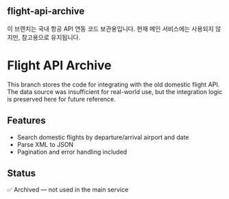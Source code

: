 ## flight-api-archive
이 브랜치는 국내 항공 API 연동 코드 보관용입니다. 현재 메인 서비스에는 사용되지 않지만, 참고용으로 유지됩니다.

# Flight API Archive

This branch stores the code for integrating with the old domestic flight API.  
The data source was insufficient for real-world use, but the integration logic is preserved here for future reference.

## Features
- Search domestic flights by departure/arrival airport and date
- Parse XML to JSON
- Pagination and error handling included

## Status
✅ Archived — not used in the main service